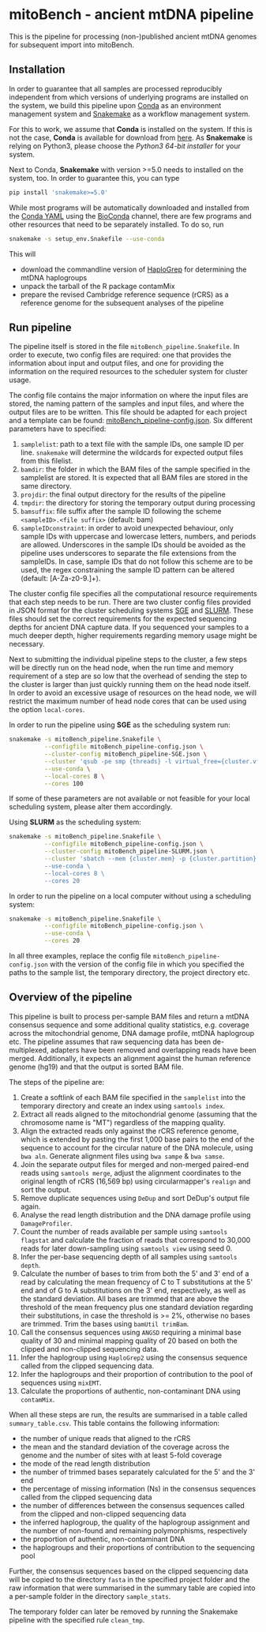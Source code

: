 # mitoBench - ancient mtDNA pipeline

This is the pipeline for processing (non-)published ancient mtDNA genomes for
subsequent import into mitoBench.

## Installation

In order to guarantee that all samples are processed reproducibly independent
from which versions of underlying programs are installed on the system, we build
this pipeline upon [Conda](https://anaconda.org/anaconda/conda) as an
environment management system and
[Snakemake](https://snakemake.readthedocs.io/en/stable/) as a workflow
management system. 

For this to work, we assume that **Conda** is installed on the system. If this
is not the case, **Conda** is available for download from
[here](https://docs.conda.io/en/latest/miniconda.html). As **Snakemake** is
relying on Python3, please choose the *Python3 64-bit installer* for your system.

Next to Conda, **Snakemake** with version >=5.0 needs to installed on the
system, too. In order to guarantee this, you can type

```bash
pip install 'snakemake>=5.0'
```

While most programs will be automatically downloaded and installed from the
[Conda YAML](env/mitoBench_bioconda.yaml) using the
[BioConda](https://bioconda.github.io/) channel, there are few programs and
other resources that need to be separately installed. To do so, run

```bash
snakemake -s setup_env.Snakefile --use-conda
```

This will

  - download the commandline version of [HaploGrep](http://haplogrep.uibk.ac.at/)
    for determining the mtDNA haplogroups
  - unpack the tarball of the R package contamMix
  - prepare the revised Cambridge reference sequence (rCRS) as a reference
    genome for the subsequent analyses of the pipeline

## Run pipeline

The pipeline itself is stored in the file `mitoBench_pipeline.Snakefile`. In
order to execute, two config files are required: one that provides the
information about input and output files, and one for providing the information
on the required resources to the scheduler system for cluster usage.

The config file contains the major information on where the input files are
stored, the naming pattern of the samples and input files, and where the output
files are to be written. This file should be adapted for each project and a
template can be found: [mitoBench_pipeline-config.json](mitoBench_pipeline-config.json).
Six different parameters have to specified:

  1. `samplelist`: path to a text file with the sample IDs, one sample ID per
     line. `snakemake` will determine the wildcards for expected output files
     from this filelist.
  2. `bamdir`: the folder in which the BAM files of the sample specified in the
     samplelist are stored. It is expected that all BAM files are stored in the
     same directory.
  3. `projdir`: the final output directory for the results of the pipeline
  4. `tmpdir`: the directory for storing the temporary output during processing
  5. `bamsuffix`: file suffix after the sample ID following the scheme
     `<sampleID>.<file suffix>` (default: bam)
  6. `sampleIDconstraint`: in order to avoid unexpected behaviour, only
      sample IDs with uppercase and lowercase letters, numbers, and periods are
      allowed. Underscores in the sample IDs should be avoided as the pipeline
      uses underscores to separate the file extensions from the sampleIDs. In
      case, sample IDs that do not follow this scheme are to be used, the regex
      constraining the sample ID pattern can be altered (default: [A-Za-z0-9\.]+).

The cluster config file specifies all the computational resource requirements
that each step needs to be run. There are two cluster config files provided in
JSON format for the cluster scheduling systems
[SGE](mitoBench_pipeline-SGE.json) and [SLURM](mitoBench_pipeline-SLURM.json).
These files should set the correct requirements for the expected sequencing
depths for ancient DNA capture data. If you sequenced your samples to a much
deeper depth, higher requirements regarding memory usage might be necessary.

Next to submitting the individual pipeline steps to the cluster, a few steps
will be directly run on the head node, when the run time and memory requirement
of a step are so low that the overhead of sending the step to the cluster is
larger than just quickly running them on the head node itself. In order to
avoid an excessive usage of resources on the head node, we will restrict the
maximum number of head node cores that can be used using the option
`local-cores`.

In order to run the pipeline using **SGE** as the scheduling system run:

```bash
snakemake -s mitoBench_pipeline.Snakefile \
          --configfile mitoBench_pipeline-config.json \
          --cluster-config mitoBench_pipeline-SGE.json \
          --cluster 'qsub -pe smp {threads} -l virtual_free={cluster.vfree},h_vmem={cluster.hvmem},class={cluster.class}' \
          --use-conda \
          --local-cores 8 \
          --cores 100
```

If some of these parameters are not available or not feasible for your local
scheduling system, please alter them accordingly.

Using **SLURM** as the scheduling system:

```bash
snakemake -s mitoBench_pipeline.Snakefile \
          --configfile mitoBench_pipeline-config.json \
          --cluster-config mitoBench_pipeline-SLURM.json \
          --cluster 'sbatch --mem {cluster.mem} -p {cluster.partition} -t {cluster.time}' -o {cluster.out} -e {cluster.err} -n {threads}' \
          --use-conda \
          --local-cores 8 \
          --cores 20
```

In order to run the pipeline on a local computer without using a scheduling
system:

```bash
snakemake -s mitoBench_pipeline.Snakefile \
          --configfile mitoBench_pipeline-config.json \
          --use-conda \
          --cores 20
```

In all three examples, replace the config file `mitoBench_pipeline-config.json`
with the version of the config file in which you specified the paths to the
sample list, the temporary directory, the project directory etc.

## Overview of the pipeline

This pipeline is built to process per-sample BAM files and return a mtDNA
consensus sequence and some additional quality statistics, e.g. coverage across
the mitochondrial genome, DNA damage profile, mtDNA haplogroup etc. The pipeline
assumes that raw sequencing data has been de-multiplexed, adapters have been
removed and overlapping reads have been merged. Additionally, it expects an
alignment against the human reference genome (hg19) and that the output is
sorted BAM file.

The steps of the pipeline are:

  1. Create a softlink of each BAM file specified in the `samplelist` into the
     temporary directory and create an index using `samtools index`.
  2. Extract all reads aligned to the mitochondrial genome (assuming that the
     chromosome name is "MT") regardless of the mapping quality.
  3. Align the extracted reads only against the rCRS reference genome, which is
     extended by pasting the first 1,000 base pairs to the end of the sequence
     to account for the circular nature of the DNA molecule, using `bwa aln`.
     Generate alignment files using `bwa sampe` & `bwa samse`.
  4. Join the separate output files for merged and non-merged paired-end reads
     using `samtools merge`, adjust the alignment coordinates to the original
     length of rCRS (16,569 bp) using circularmapper's `realign` and sort the
     output.
  5. Remove duplicate sequences using `DeDup` and sort DeDup's output file
     again.
  6. Analyse the read length distribution and the DNA damage profile using
     `DamageProfiler`.
  7. Count the number of reads available per sample using `samtools flagstat`
     and calculate the fraction of reads that correspond to 30,000 reads for
     later down-sampling using `samtools view` using seed 0.
  8. Infer the per-base sequencing depth of all samples using `samtools depth`.
  9. Calculate the number of bases to trim from both the 5' and 3' end of a read
     by calculating the mean frequency of C to T substitutions at the 5' end and
     of G to A substitutions on the 3' end, respectively, as well as the
     standard deviation. All bases are trimmed that are above the threshold of
     the mean frequency plus one standard deviation regarding their
     substitutions, in case the threshold is >= 2%, otherwise no bases are
     trimmed. Trim the bases using `bamUtil trimBam`.
  10. Call the consensus sequences using `ANGSD` requiring a minimal base
      quality of 30 and minimal mapping quality of 20 based on both the clipped
      and non-clipped sequencing data.
  11. Infer the haplogroup using `HaploGrep2` using the consensus sequence
      called from the clipped sequencing data.
  12. Infer the haplogroups and their proportion of contribution to the pool of
      sequences using `mixEMT`.
  13. Calculate the proportions of authentic, non-contaminant DNA using
      `contamMix`.

When all these steps are run, the results are summarised in a table called
`summary_table.csv`. This table contains the following information:

  - the number of unique reads that aligned to the rCRS
  - the mean and the standard deviation of the coverage across the genome and
    the number of sites with at least 5-fold coverage
  - the mode of the read length distribution
  - the number of trimmed bases separately calculated for the 5' and the 3' end
  - the percentage of missing information (Ns) in the consensus sequences called
    from the clipped sequencing data
  - the number of differences between the consensus sequences called from the
    clipped and non-clipped sequencing data
  - the inferred haplogroup, the quality of the haplogroup assignment and the
    number of non-found and remaining polymorphisms, respectively
  - the proportion of authentic, non-contaminant DNA
  - the haplogroups and their proportions of contribution to the sequencing pool

Further, the consensus sequences based on the clipped sequencing data will be
copied to the directory `fasta` in the specified project folder and the raw
information that were summarised in the summary table are copied into a
per-sample folder in the directory `sample_stats`.

The temporary folder can later be removed by running the Snakemake pipeline with
the specified rule `clean_tmp`.
